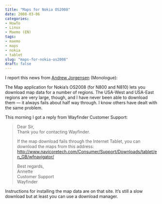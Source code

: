 ```yaml
---
title: "Maps for Nokia OS2008"
date: 2008-03-06
categories: 
- HowTo
- Linux
- Maemo (EN)
tags: 
- maemo
- maps
- nokia
- tablet
slug: "maps-for-nokia-os2008"
draft: false
---
```


I report this news from [Andrew Jorgensen](http://andrew.jorgensenfamily.us/) (Monologue):

The Map application for Nokia’s OS2008 (for N800 and N810) lets you
download map data for a number of regions. The USA-West and USA-East
regions are very large, though, and I have never been able to download
them — it always fails about half way through. I know others have dealt
with the same problem.

This morning I got a reply from Wayfinder Customer Support:

> Dear Sir,  
> Thank you for contacting Wayfinder.
>
> If the map download fails through the Internet Tablet, you can
> download the maps from this address:
> <http://www.navicoretech.com/Consumer/Support/Downloads/tablet/en_GB/wfnavigator/>
>
> Best regards,  
> Annette  
> Customer Support  
> Wayfinder

Instructions for installing the map data are on that site. It’s still a
slow download but at least you can use a download manager.

